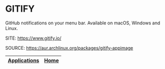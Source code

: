 # GITIFY

 GitHub notifications on your menu bar. Available on macOS, 
 Windows and Linux.

 SITE: https://www.gitify.io/

 SOURCE: https://aur.archlinux.org/packages/gitify-appimage

 | [Applications](https://portable-linux-apps.github.io/apps.html) | [Home](https://portable-linux-apps.github.io)
 | --- | --- |
